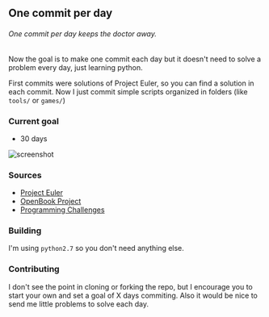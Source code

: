 ## One commit per day

###### One commit per day keeps the doctor away.

Now the goal is to make one commit each day but it doesn't need to solve a problem every day, just learning python.

First commits were solutions of Project Euler, so you can find a solution in each commit. Now I just commit simple scripts organized in folders (like `tools/` or `games/`)

### Current goal
  - 30 days

![screenshot](https://s3.amazonaws.com/f.cl.ly/items/2u1e220V2h2v0V3u0U3u/screenshot.png?v=235599cd)

### Sources
 - [Project Euler](https://projecteuler.net/archives)
 - [OpenBook Project](http://www.openbookproject.net/pybiblio/practice/wilson/)
 - [Programming Challenges](http://www.programming-challenges.com/pg.php?page=studenthome)

### Building
I'm using `python2.7` so you don't need anything else.

### Contributing
I don't see the point in cloning or forking the repo, but I encourage you to start your own and set a goal of X days commiting. Also it would be nice to send me little problems to solve each day.

